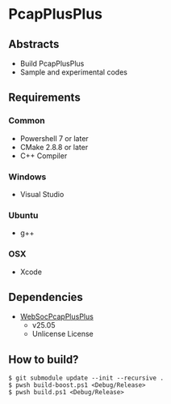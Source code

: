 # PcapPlusPlus

## Abstracts

* Build PcapPlusPlus
* Sample and experimental codes

## Requirements

### Common

* Powershell 7 or later
* CMake 2.8.8 or later
* C++ Compiler

### Windows

* Visual Studio

### Ubuntu

* g++

### OSX

* Xcode

## Dependencies

* [WebSocPcapPlusPlus](https://github.com/seladb/PcapPlusPlus)
  * v25.05
  * Unlicense License

## How to build?

````shell
$ git submodule update --init --recursive .
$ pwsh build-boost.ps1 <Debug/Release>
$ pwsh build.ps1 <Debug/Release>
````
